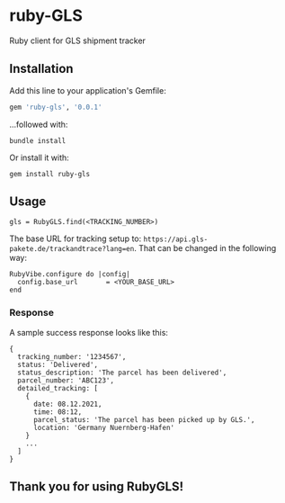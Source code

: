 # ruby-GLS
Ruby client for GLS shipment tracker

## Installation
Add this line to your application's Gemfile:

```ruby
gem 'ruby-gls', '0.0.1'
```

...followed with:
```
bundle install
```

Or install it with:
```
gem install ruby-gls
```

## Usage
```
gls = RubyGLS.find(<TRACKING_NUMBER>)
```

The base URL for tracking setup to: `https://api.gls-pakete.de/trackandtrace?lang=en`. That can be changed in the following way:

```
RubyVibe.configure do |config|
  config.base_url       = <YOUR_BASE_URL>
end
```



### Response
A sample success response looks like this:

```
{
  tracking_number: '1234567',
  status: 'Delivered',
  status_description: 'The parcel has been delivered',
  parcel_number: 'ABC123',
  detailed_tracking: [
    {
      date: 08.12.2021,
      time: 08:12,
      parcel_status: 'The parcel has been picked up by GLS.',
      location: 'Germany Nuernberg-Hafen'
    }
    ...
  ]
}
```

## Thank you for using RubyGLS!


